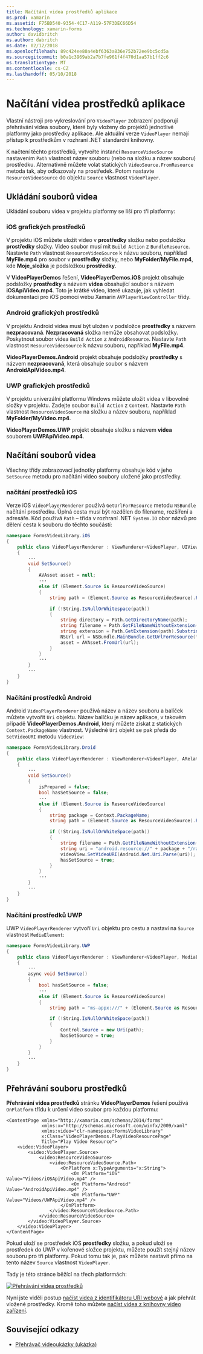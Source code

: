 ```yaml
---
title: Načítání videa prostředků aplikace
ms.prod: xamarin
ms.assetid: F75BD540-9354-4C17-A119-57F3DEC66D54
ms.technology: xamarin-forms
author: davidbritch
ms.author: dabritch
ms.date: 02/12/2018
ms.openlocfilehash: 89c424ee80a4ebf6363a836e752b72ee9bc5cd5a
ms.sourcegitcommit: b0a1c3969ab2a7b7fe961f4f470d1aa57b1ff2c6
ms.translationtype: MT
ms.contentlocale: cs-CZ
ms.lasthandoff: 05/10/2018
---
```

# <a name="loading-application-resource-videos"></a>Načítání videa prostředků aplikace

Vlastní nástroji pro vykreslování pro `VideoPlayer` zobrazení podporují přehrávání videa soubory, které byly vloženy do projektů jednotlivé platformy jako prostředky aplikace. Ale aktuální verze `VideoPlayer` nemají přístup k prostředkům v rozhraní .NET standardní knihovny.

K načtení těchto prostředků, vytvořte instanci `ResourceVideoSource` nastavením `Path` vlastnost název souboru (nebo na složku a název souboru) prostředku. Alternativně můžete volat statických `VideoSource.FromResource` metoda tak, aby odkazovaly na prostředek. Potom nastavte `ResourceVideoSource` do objektu `Source` vlastnost `VideoPlayer`. 

## <a name="storing-the-video-files"></a>Ukládání souborů videa

Ukládání souboru videa v projektu platformy se liší pro tři platformy:

### <a name="ios-video-resources"></a>iOS grafických prostředků

V projektu iOS můžete uložit video v **prostředky** složku nebo podsložku **prostředky** složky. Video soubor musí mít `Build Action` z `BundleResource`. Nastavte `Path` vlastnost `ResourceVideoSource` k názvu souboru, například **MyFile.mp4** pro soubor v **prostředky** složky, nebo **MyFolder/MyFile.mp4**, kde **Moje_složka** je podsložkou **prostředky**.

V **VideoPlayerDemos** řešení, **VideoPlayerDemos.iOS** projekt obsahuje podsložky **prostředky** s názvem **videa** obsahující soubor s názvem **iOSApiVideo.mp4**. Toto je krátké video, které ukazuje, jak vyhledat dokumentaci pro iOS pomocí webu Xamarin `AVPlayerViewController` třídy.

### <a name="android-video-resources"></a>Android grafických prostředků

V projektu Android videa musí být uložen v podsložce **prostředky** s názvem **nezpracovaná**. **Nezpracovaná** složka nemůže obsahovat podsložky. Poskytnout soubor videa `Build Action` z `AndroidResource`. Nastavte `Path` vlastnost `ResourceVideoSource` k názvu souboru, například **MyFile.mp4**. 

**VideoPlayerDemos.Android** projekt obsahuje podsložky **prostředky** s názvem **nezpracovaná**, která obsahuje soubor s názvem **AndroidApiVideo.mp4**. 

### <a name="uwp-video-resources"></a>UWP grafických prostředků

V projektu univerzální platformu Windows můžete uložit videa v libovolné složky v projektu. Zadejte soubor `Build Action` z `Content`. Nastavte `Path` vlastnost `ResourceVideoSource` na složku a název souboru, například **MyFolder/MyVideo.mp4**. 

**VideoPlayerDemos.UWP** projekt obsahuje složku s názvem **videa** souborem **UWPApiVideo.mp4**.

## <a name="loading-the-video-files"></a>Načítání souborů videa

Všechny třídy zobrazovací jednotky platformy obsahuje kód v jeho `SetSource` metodu pro načítání video soubory uložené jako prostředky.

### <a name="ios-resource-loading"></a>načítání prostředků iOS

Verze iOS `VideoPlayerRenderer` používá `GetUrlForResource` metodu `NSBundle` načítání prostředku. Úplná cesta musí být rozdělen do filename, rozšíření a adresáře. Kód používá `Path` – třída v rozhraní .NET `System.IO` obor názvů pro dělení cesta k souboru do těchto součástí:

```csharp
namespace FormsVideoLibrary.iOS
{
    public class VideoPlayerRenderer : ViewRenderer<VideoPlayer, UIView>
    {
        ···
        void SetSource()
        {
            AVAsset asset = null;
            ···
            else if (Element.Source is ResourceVideoSource)
            {
                string path = (Element.Source as ResourceVideoSource).Path;

                if (!String.IsNullOrWhitespace(path))
                {
                    string directory = Path.GetDirectoryName(path);
                    string filename = Path.GetFileNameWithoutExtension(path);
                    string extension = Path.GetExtension(path).Substring(1);
                    NSUrl url = NSBundle.MainBundle.GetUrlForResource(filename, extension, directory);
                    asset = AVAsset.FromUrl(url);
                }
            }
            ···
        }
        ···
    }
}
```

### <a name="android-resource-loading"></a>Načítání prostředků Android

Android `VideoPlayerRenderer` používá název a název souboru a balíček můžete vytvořit `Uri` objektu. Název balíčku je název aplikace, v takovém případě **VideoPlayerDemos.Android**, který můžete získat z statických `Context.PackageName` vlastnost. Výsledné `Uri` objekt se pak předá do `SetVideoURI` metodu `VideoView`:

```csharp
namespace FormsVideoLibrary.Droid
{
    public class VideoPlayerRenderer : ViewRenderer<VideoPlayer, ARelativeLayout>
    {
        ···    
        void SetSource()
        {
            isPrepared = false;
            bool hasSetSource = false;
            ···
            else if (Element.Source is ResourceVideoSource)
            {
                string package = Context.PackageName;
                string path = (Element.Source as ResourceVideoSource).Path;

                if (!String.IsNullOrWhiteSpace(path))
                {
                    string filename = Path.GetFileNameWithoutExtension(path).ToLowerInvariant();
                    string uri = "android.resource://" + package + "/raw/" + filename;
                    videoView.SetVideoURI(Android.Net.Uri.Parse(uri));
                    hasSetSource = true;
                }
            }
            ···
        }
        ···
    }
}
```

### <a name="uwp-resource-loading"></a>Načítání prostředků UWP

UWP `VideoPlayerRenderer` vytvoří `Uri` objektu pro cestu a nastaví na `Source` vlastnost `MediaElement`:

```csharp
namespace FormsVideoLibrary.UWP
{
    public class VideoPlayerRenderer : ViewRenderer<VideoPlayer, MediaElement>
    {
        ···
        async void SetSource()
        {
            bool hasSetSource = false;
            ···
            else if (Element.Source is ResourceVideoSource)
            {
                string path = "ms-appx:///" + (Element.Source as ResourceVideoSource).Path;

                if (!String.IsNullOrWhiteSpace(path))
                {
                    Control.Source = new Uri(path);
                    hasSetSource = true;
                }
            }
        }
        ···
    }
}
```

## <a name="playing-the-resource-file"></a>Přehrávání souboru prostředků

**Přehrávání videa prostředků** stránku **VideoPlayerDemos** řešení používá `OnPlatform` třídu k určení video soubor pro každou platformu:

```xaml
<ContentPage xmlns="http://xamarin.com/schemas/2014/forms"
             xmlns:x="http://schemas.microsoft.com/winfx/2009/xaml"
             xmlns:video="clr-namespace:FormsVideoLibrary"
             x:Class="VideoPlayerDemos.PlayVideoResourcePage"
             Title="Play Video Resource">
    <video:VideoPlayer>
        <video:VideoPlayer.Source>
            <video:ResourceVideoSource>
                <video:ResourceVideoSource.Path>
                    <OnPlatform x:TypeArguments="x:String">
                        <On Platform="iOS" Value="Videos/iOSApiVideo.mp4" />
                        <On Platform="Android" Value="AndroidApiVideo.mp4" />
                        <On Platform="UWP" Value="Videos/UWPApiVideo.mp4" />
                    </OnPlatform>
                </video:ResourceVideoSource.Path>
            </video:ResourceVideoSource>
        </video:VideoPlayer.Source>
    </video:VideoPlayer>
</ContentPage>
```

Pokud uloží se prostředek iOS **prostředky** složku, a pokud uloží se prostředek do UWP v kořenové složce projektu, můžete použít stejný název souboru pro tři platformy. Pokud tomu tak je, pak můžete nastavit přímo na tento název `Source` vlastnost `VideoPlayer`. 

Tady je této stránce běžící na třech platformách:

[![Přehrávání videa prostředků](loading-resources-images/playvideoresource-small.png "přehrávání videa prostředků")](loading-resources-images/playvideoresource-large.png#lightbox "přehrávání videa prostředků")

Nyní jste viděli postup [načíst videa z identifikátoru URI webové](web-videos.md) a jak přehrát vložené prostředky. Kromě toho můžete [načíst videa z knihovny video zařízení](accessing-library.md).


## <a name="related-links"></a>Související odkazy

- [Přehrávač videoukázky (ukázka)](https://developer.xamarin.com/samples/xamarin-forms/customrenderers/VideoPlayerDemos/)
